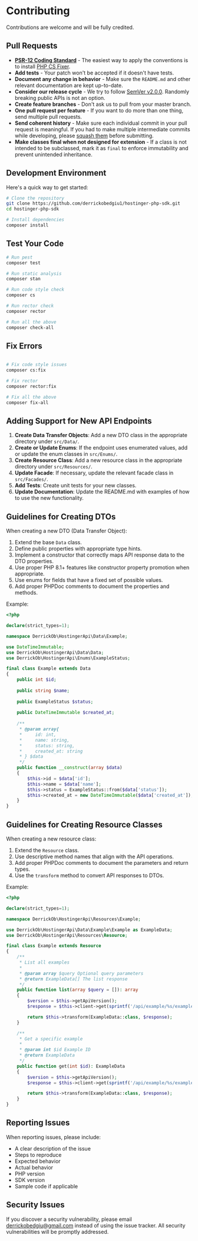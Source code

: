 # Contributing

Contributions are welcome and will be fully credited.

## Pull Requests

- **[PSR-12 Coding Standard](https://www.php-fig.org/psr/psr-12/)** - The easiest way to apply the conventions is to install [PHP CS Fixer](https://github.com/FriendsOfPHP/PHP-CS-Fixer).
- **Add tests** - Your patch won't be accepted if it doesn't have tests.
- **Document any change in behavior** - Make sure the `README.md` and other relevant documentation are kept up-to-date.
- **Consider our release cycle** - We try to follow [SemVer v2.0.0](https://semver.org/). Randomly breaking public APIs is not an option.
- **Create feature branches** - Don't ask us to pull from your master branch.
- **One pull request per feature** - If you want to do more than one thing, send multiple pull requests.
- **Send coherent history** - Make sure each individual commit in your pull request is meaningful. If you had to make multiple intermediate commits while developing, please [squash them](https://www.git-scm.com/book/en/v2/Git-Tools-Rewriting-History#Changing-Multiple-Commit-Messages) before submitting.
- **Make classes final when not designed for extension** - If a class is not intended to be subclassed, mark it as `final` to enforce immutability and prevent unintended inheritance.

## Development Environment

Here's a quick way to get started:

```bash
# Clone the repository
git clone https://github.com/derrickobedgiu1/hostinger-php-sdk.git
cd hostinger-php-sdk

# Install dependencies
composer install
```

## Test Your Code

```bash
# Run pest
composer test

# Run static analysis
composer stan

# Run code style check
composer cs

# Run rector check
composer rector

# Run all the above
composer check-all
```

## Fix Errors

```bash

# Fix code style issues
composer cs:fix

# Fix rector
composer rector:fix

# Fix all the above
composer fix-all
```

## Adding Support for New API Endpoints

1. **Create Data Transfer Objects**: Add a new DTO class in the appropriate directory under `src/Data/`.
2. **Create or Update Enums**: If the endpoint uses enumerated values, add or update the enum classes in `src/Enums/`.
3. **Create Resource Class**: Add a new resource class in the appropriate directory under `src/Resources/`.
4. **Update Facade**: If necessary, update the relevant facade class in `src/Facades/`.
5. **Add Tests**: Create unit tests for your new classes.
6. **Update Documentation**: Update the README.md with examples of how to use the new functionality.

## Guidelines for Creating DTOs

When creating a new DTO (Data Transfer Object):

1. Extend the base `Data` class.
2. Define public properties with appropriate type hints.
3. Implement a constructor that correctly maps API response data to the DTO properties.
4. Use proper PHP 8.1+ features like constructor property promotion when appropriate.
5. Use enums for fields that have a fixed set of possible values.
6. Add proper PHPDoc comments to document the properties and methods.

Example:

```php
<?php

declare(strict_types=1);

namespace DerrickOb\HostingerApi\Data\Example;

use DateTimeImmutable;
use DerrickOb\HostingerApi\Data\Data;
use DerrickOb\HostingerApi\Enums\ExampleStatus;

final class Example extends Data
{
    public int $id;
    
    public string $name;
    
    public ExampleStatus $status;
    
    public DateTimeImmutable $created_at;
    
    /**
     * @param array{
     *     id: int,
     *     name: string,
     *     status: string,
     *     created_at: string
     * } $data
     */
    public function __construct(array $data)
    {
        $this->id = $data['id'];
        $this->name = $data['name'];
        $this->status = ExampleStatus::from($data['status']);
        $this->created_at = new DateTimeImmutable($data['created_at']);
    }
}
```

## Guidelines for Creating Resource Classes

When creating a new resource class:

1. Extend the `Resource` class.
2. Use descriptive method names that align with the API operations.
3. Add proper PHPDoc comments to document the parameters and return types.
4. Use the `transform` method to convert API responses to DTOs.

Example:

```php
<?php

declare(strict_types=1);

namespace DerrickOb\HostingerApi\Resources\Example;

use DerrickOb\HostingerApi\Data\Example\Example as ExampleData;
use DerrickOb\HostingerApi\Resources\Resource;

final class Example extends Resource
{
    /**
     * List all examples
     *
     * @param array $query Optional query parameters
     * @return ExampleData[] The list response
     */
    public function list(array $query = []): array
    {
        $version = $this->getApiVersion();
        $response = $this->client->get(sprintf('/api/example/%s/examples', $version), $query);

        return $this->transform(ExampleData::class, $response);
    }

    /**
     * Get a specific example
     *
     * @param int $id Example ID
     * @return ExampleData
     */
    public function get(int $id): ExampleData
    {
        $version = $this->getApiVersion();
        $response = $this->client->get(sprintf('/api/example/%s/examples/%d', $version, $id));

        return $this->transform(ExampleData::class, $response);
    }
}
```

## Reporting Issues

When reporting issues, please include:
- A clear description of the issue
- Steps to reproduce
- Expected behavior
- Actual behavior
- PHP version
- SDK version
- Sample code if applicable

## Security Issues

If you discover a security vulnerability, please email [derrickobedgiu@gmail.com](mailto:derrickobedgiu@gmail.com) instead of using the issue tracker. All security vulnerabilities will be promptly addressed.